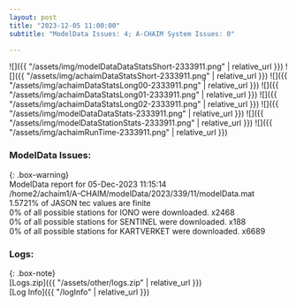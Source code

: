 ```yaml
---
layout: post
title: "2023-12-05 11:00:00"
subtitle: "ModelData Issues: 4; A-CHAIM System Issues: 0"

---
```


![]({{ "/assets/img/modelDataDataStatsShort-2333911.png" | relative_url }})
![]({{ "/assets/img/achaimDataStatsShort-2333911.png" | relative_url }})
![]({{ "/assets/img/achaimDataStatsLong00-2333911.png" | relative_url }})
![]({{ "/assets/img/achaimDataStatsLong01-2333911.png" | relative_url }})
![]({{ "/assets/img/achaimDataStatsLong02-2333911.png" | relative_url }})
![]({{ "/assets/img/modelDataDataStats-2333911.png" | relative_url }})
![]({{ "/assets/img/modelDataStationStats-2333911.png" | relative_url }})
![]({{ "/assets/img/achaimRunTime-2333911.png" | relative_url }})


### ModelData Issues:  
  
{: .box-warning}  
 ModelData report for 05-Dec-2023 11:15:14   
 /home2/achaim1/A-CHAIM/modelData/2023/339/11/modelData.mat   
 1.5721% of JASON tec values are finite   
 0% of all possible stations for IONO were downloaded. x2468   
 0% of all possible stations for SENTINEL were downloaded. x188   
 0% of all possible stations for KARTVERKET were downloaded. x6689   
  


### Logs:  
  
{: .box-note}  
[Logs.zip]({{ "/assets/other/logs.zip" | relative_url }})  
[Log Info]({{ "/logInfo" | relative_url }})  
